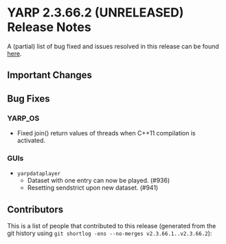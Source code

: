 YARP 2.3.66.2 (UNRELEASED) Release Notes
========================================


A (partial) list of bug fixed and issues resolved in this release can be found
[here](https://github.com/robotology/yarp/issues?q=label%3A%22Fixed+in%3A+YARP+2.3.66.2%22).


Important Changes
-----------------

Bug Fixes
---------

### YARP_OS

* Fixed join() return values of threads when C++11 compilation is activated.

### GUIs

* `yarpdataplayer`
  * Dataset with one entry can now be played. (#936)
  * Resetting sendstrict upon new dataset. (#941)

Contributors
------------

This is a list of people that contributed to this release (generated from the
git history using `git shortlog -ens --no-merges v2.3.66.1..v2.3.66.2`):

```
```
